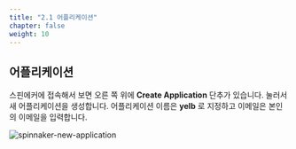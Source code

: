 ```yaml
---
title: "2.1 어플리케이션"
chapter: false
weight: 10
---
```


## 어플리케이션

스핀에커에 접속해서 보면 오른 쪽 위에 **Create Application** 단추가 있습니다. 눌러서 새 어플리케이션을 생성합니다. 어플리케이션 이름은 **yelb** 로 지정하고 이메일은 본인의 이메일을 입력합니다.

![spinnaker-new-application](/images/spinnaker/new-application.png)